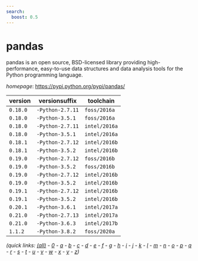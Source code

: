```yaml
---
search:
  boost: 0.5
---
```

# pandas

pandas is an open source, BSD-licensed library providing high-performance, easy-to-use data structures  and data analysis tools for the Python programming language.

*homepage*: <https://pypi.python.org/pypi/pandas/>

version | versionsuffix | toolchain
--------|---------------|----------
``0.18.0`` | ``-Python-2.7.11`` | ``foss/2016a``
``0.18.0`` | ``-Python-3.5.1`` | ``foss/2016a``
``0.18.0`` | ``-Python-2.7.11`` | ``intel/2016a``
``0.18.0`` | ``-Python-3.5.1`` | ``intel/2016a``
``0.18.1`` | ``-Python-2.7.12`` | ``intel/2016b``
``0.18.1`` | ``-Python-3.5.2`` | ``intel/2016b``
``0.19.0`` | ``-Python-2.7.12`` | ``foss/2016b``
``0.19.0`` | ``-Python-3.5.2`` | ``foss/2016b``
``0.19.0`` | ``-Python-2.7.12`` | ``intel/2016b``
``0.19.0`` | ``-Python-3.5.2`` | ``intel/2016b``
``0.19.1`` | ``-Python-2.7.12`` | ``intel/2016b``
``0.19.1`` | ``-Python-3.5.2`` | ``intel/2016b``
``0.20.1`` | ``-Python-3.6.1`` | ``intel/2017a``
``0.21.0`` | ``-Python-2.7.13`` | ``intel/2017a``
``0.21.0`` | ``-Python-3.6.3`` | ``intel/2017b``
``1.1.2`` | ``-Python-3.8.2`` | ``foss/2020a``


*(quick links: [(all)](../index.md) - [0](../0/index.md) - [a](../a/index.md) - [b](../b/index.md) - [c](../c/index.md) - [d](../d/index.md) - [e](../e/index.md) - [f](../f/index.md) - [g](../g/index.md) - [h](../h/index.md) - [i](../i/index.md) - [j](../j/index.md) - [k](../k/index.md) - [l](../l/index.md) - [m](../m/index.md) - [n](../n/index.md) - [o](../o/index.md) - [p](../p/index.md) - [q](../q/index.md) - [r](../r/index.md) - [s](../s/index.md) - [t](../t/index.md) - [u](../u/index.md) - [v](../v/index.md) - [w](../w/index.md) - [x](../x/index.md) - [y](../y/index.md) - [z](../z/index.md))*

